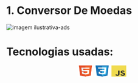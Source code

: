 # 1. Conversor De Moedas


![imagem ilustrativa-ads](https://github.com/user-attachments/assets/f511aa4a-bae3-4b56-9886-b052695bda5a)

# Tecnologias usadas:

<div align="center">
  <img align="center" alt="HTML" height="30" width="40" src="https://raw.githubusercontent.com/devicons/devicon/master/icons/html5/html5-original.svg">
  <img align="center" alt="CSS" height="30" width="40" src="https://raw.githubusercontent.com/devicons/devicon/master/icons/css3/css3-original.svg">
  <img align="center" alt="JavaScript" height="30" width="40" src="https://raw.githubusercontent.com/devicons/devicon/master/icons/javascript/javascript-original.svg">
</div>


